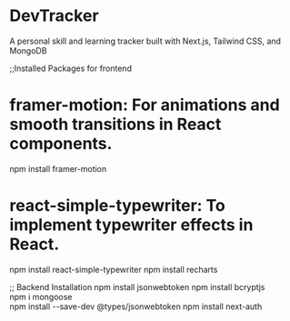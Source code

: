 # DevTracker
A personal skill and learning tracker built with Next.js, Tailwind CSS, and MongoDB


;;Installed Packages for frontend 

# framer-motion: For animations and smooth transitions in React components.
 npm install framer-motion

# react-simple-typewriter: To implement typewriter effects in React.
npm install react-simple-typewriter
npm install recharts


;; Backend Installation
npm install jsonwebtoken
npm install bcryptjs  
npm i mongoose         
npm install --save-dev @types/jsonwebtoken
npm install next-auth

